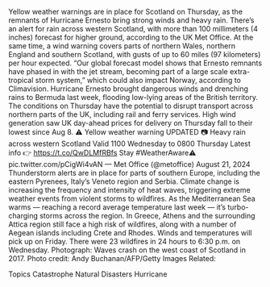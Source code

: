 Yellow weather warnings are in place for Scotland on Thursday, as the remnants of Hurricane Ernesto bring strong winds and heavy rain.
There’s an alert for rain across western Scotland, with more than 100 millimeters (4 inches) forecast for higher ground, according to the UK Met Office. At the same time, a wind warning covers parts of northern Wales, northern England and southern Scotland, with gusts of up to 60 miles (97 kilometers) per hour expected.
“Our global forecast model shows that Ernesto remnants have phased in with the jet stream, becoming part of a large scale extra-tropical storm system,” which could also impact Norway, according to Climavision.
Hurricane Ernesto brought dangerous winds and drenching rains to Bermuda last week, flooding low-lying areas of the British territory. The conditions on Thursday have the potential to disrupt transport across northern parts of the UK, including rail and ferry services.
High wind generation saw UK day-ahead prices for delivery on Thursday fall to their lowest since Aug 8.
⚠️ Yellow weather warning UPDATED 📷
Heavy rain across western Scotland
Valid 1100 Wednesday to 0800 Thursday
Latest info 👉 https://t.co/QwDLMfRBfs
Stay #WeatherAware⚠️ pic.twitter.com/pCigWi4vAN
— Met Office (@metoffice) August 21, 2024
Thunderstorm alerts are in place for parts of southern Europe, including the eastern Pyrenees, Italy’s Veneto region and Serbia.
Climate change is increasing the frequency and intensity of heat waves, triggering extreme weather events from violent storms to wildfires. As the Mediterranean Sea warms — reaching a record average temperature last week — it’s turbo-charging storms across the region.
In Greece, Athens and the surrounding Attica region still face a high risk of wildfires, along with a number of Aegean islands including Crete and Rhodes. Winds and temperatures will pick up on Friday.
There were 23 wildfires in 24 hours to 6:30 p.m. on Wednesday.
Photograph: Waves crash on the west coast of Scotland in 2017. Photo credit: Andy Buchanan/AFP/Getty Images
Related:

Topics
Catastrophe
Natural Disasters
Hurricane
